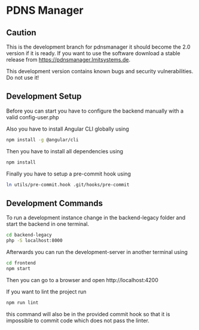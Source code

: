 # PDNS Manager
 
 ## Caution 
 This is the development branch for pdnsmanager it should become the 2.0 version if it is ready. If you want to use the software download a stable release from https://pdnsmanager.lmitsystems.de.
 
 This development version contains known bugs and security vulnerabilities. Do not use it!
 
 ## Development Setup
 Before you can start you have to configure the backend manually with a valid config-user.php
 
 Also you have to install Angular CLI globally using 
 ```bash
 npm install -g @angular/cli
 ```

 Then you have to install all dependencies using
 ```bash
 npm install
 ```

Finally you have to setup a pre-commit hook using
```bash
ln utils/pre-commit.hook .git/hooks/pre-commit
```

 ## Development Commands
 To run a development instance change in the backend-legacy folder and start the backend in one terminal.
 ```bash
 cd backend-legacy
 php -S localhost:8000
 ```

 Afterwards you can run the development-server in another terminal using
 ```bash
 cd frontend
 npm start
 ```
 
 Then you can go to a browser and open http://localhost:4200

If you want to lint the project run
```bash
npm run lint
```
this command will also be in the provided commit hook so that it is impossible to commit code which does not pass the linter.

